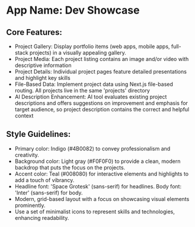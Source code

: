# **App Name**: Dev Showcase

## Core Features:

- Project Gallery: Display portfolio items (web apps, mobile apps, full-stack projects) in a visually appealing gallery.
- Project Media: Each project listing contains an image and/or video with descriptive information
- Project Details: Individual project pages feature detailed presentations and highlight key skills
- File-Based Data: Implement project data using Next.js file-based routing. All projects live in the same 'projects' directory
- AI Description Enhancement: AI tool evaluates existing project descriptions and offers suggestions on improvement and emphasis for target audience, so project description contains the correct and helpful context

## Style Guidelines:

- Primary color: Indigo (#4B0082) to convey professionalism and creativity.
- Background color: Light gray (#F0F0F0) to provide a clean, modern backdrop that puts the focus on the projects. 
- Accent color: Teal (#008080) for interactive elements and highlights to add a touch of vibrancy.
- Headline font: 'Space Grotesk' (sans-serif) for headlines. Body font: 'Inter' (sans-serif) for body.
- Modern, grid-based layout with a focus on showcasing visual elements prominently.
- Use a set of minimalist icons to represent skills and technologies, enhancing readability.